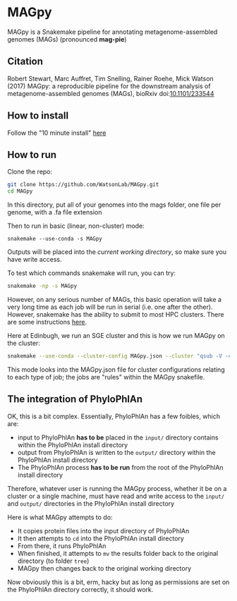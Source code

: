 # MAGpy
MAGpy is a Snakemake pipeline for annotating metagenome-assembled genomes (MAGs) (pronounced **mag-pie**)

## Citation

Robert Stewart, Marc Auffret, Tim Snelling, Rainer Roehe, Mick Watson (2017) MAGpy: a reproducible pipeline for the downstream analysis of metagenome-assembled genomes (MAGs), bioRxiv doi:[10.1101/233544](https://doi.org/10.1101/233544)

## How to install

Follow the "10 minute install" [here](https://github.com/WatsonLab/MAGpy/blob/master/install.md)

## How to run

Clone the repo:

```sh
git clone https://github.com/WatsonLab/MAGpy.git
cd MAGpy
```

In this directory, put all of your genomes into the mags folder, one file per genome, with a .fa file extension

Then to run in basic (linear, non-cluster) mode:

```
snakemake --use-conda -s MAGpy
```

Outputs will be placed into the *current working directory*, so make sure you have write access.

To test which commands snakemake will run, you can try:

```sh
snakemake -np -s MAGpy
```

However, on any serious number of MAGs, this basic operation will take a very long time as each job will be run in serial (i.e. one after the other).  However, snakemake has the ability to submit to most HPC clusters.  There are some instructions [here](http://snakemake.readthedocs.io/en/stable/tutorial/additional_features.html#cluster-execution).  

Here at Edinbugh, we run an SGE cluster and this is how we run MAGpy on the cluster:

```sh
snakemake --use-conda --cluster-config MAGpy.json --cluster "qsub -V -cwd -pe sharedmem {cluster.core} -l h_rt= {cluster.time} -l h_vmem={cluster.vmem} -P {cluster.proj}" --jobs 1000
```

This mode looks into the MAGpy.json file for cluster configurations relating to each type of job; the jobs are "rules" within the MAGpy snakefile.


## The integration of PhyloPhlAn

OK, this is a bit complex.  Essentially, PhyloPhlAn has a few foibles, which are:

* input to PhyloPhlAn **has to be** placed in the ```input/``` directory contains within the PhyloPhlAn install directory
* output from PhyloPhlAn is written to the ```output/``` directory within the PhyloPhlAn install directory
* The PhyloPhlAn process **has to be run** from the root of the PhyloPhlAn install directory

Therefore, whatever user is running the MAGpy process, whether it be on a cluster or a single machine, must have read and write access to the ```input/``` and ```output/``` directories in the PhyloPhlAn install directory

Here is what MAGpy attempts to do:

* It copies protein files into the input directory of PhyloPhlAn
* It then attempts to ```cd``` into the PhyloPhlAn install directory
* From there, it runs PhyloPhlAn
* When finished, it attempts to ```mv``` the results folder back to the original directory (to folder ```tree```)
* MAGpy then changes back to the original working directory

Now obviously this is a bit, erm, hacky but as long as permissions are set on the PhyloPhlAn directory correctly, it should work.


